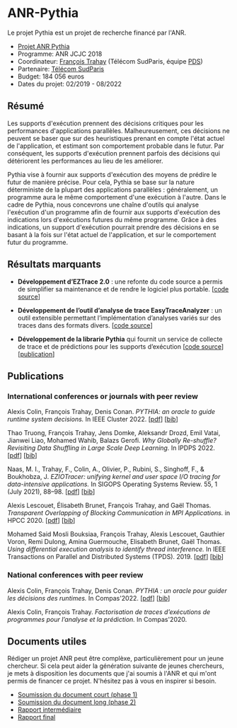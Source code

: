 # ANR-Pythia

Le projet Pythia est un projet de recherche financé par l'ANR.

- [Projet ANR Pythia](https://anr.fr/Projet-ANR-18-CE25-0005)
- Programme: ANR JCJC 2018
- Coordinateur: [François Trahay](https://trahay.wp.imtbs-tsp.eu/) (Télécom SudParis, équipe [PDS](https://www.inf.telecom-sudparis.eu/pds/))
- Partenaire: [Télécom SudParis](https://www.telecom-sudparis.eu/)
- Budget: 184 056 euros
- Dates du projet: 02/2019 - 08/2022

## Résumé
Les supports d'exécution prennent des décisions critiques pour les performances
d'applications parallèles. Malheureusement, ces décisions ne peuvent se baser que sur des
heuristiques prenant en compte l'état actuel de l'application, et estimant son comportement
probable dans le futur. Par conséquent, les supports d'exécution prennent parfois des
décisions qui détériorent les performances au lieu de les améliorer.

Pythia vise à fournir aux supports d'exécution des moyens de prédire le futur de manière
précise. Pour cela, Pythia se base sur la nature déterministe de la plupart des applications
parallèles : généralement, un programme aura le même comportement d'une exécution à
l'autre. Dans le cadre de Pythia, nous concevrons une chaîne d'outils qui analyse l'exécution
d'un programme afin de fournir aux supports d'exécution des indications lors d'exécutions
futures du même programme. Grâce à des indications, un support d'exécution pourrait
prendre des décisions en se basant à la fois sur l'état actuel de l'application, et sur le
comportement futur du programme.

## Résultats marquants

- **Développement d’EZTrace 2.0** : une refonte du code source a
permis de simplifier sa maintenance et de rendre le logiciel plus
portable. [[code source](https://gitlab.com/eztrace/eztrace)]

- **Développement de l’outil d’analyse de trace EasyTraceAnalyzer** :
un outil extensible permettant l’implémentation d’analyses variés sur
des traces dans des formats divers. [[code
source](https://gitlab.com/parallel-and-distributed-systems/easytraceanalyzer)]

- **Développement de la librarie Pythia** qui fournit un service de collecte de trace et de prédictions pour les supports d’exécution
[[code source](https://github.com/libPythia/pythia)] [[publication](https://hal.archives-ouvertes.fr/hal-03750441/document)]

## Publications


### International conferences or journals with peer review
Alexis Colin, François Trahay, Denis Conan. *PYTHIA: an oracle to guide runtime system decisions.* In IEEE Cluster 2022. 
[[pdf](https://hal.archives-ouvertes.fr/hal-03750441/document)] [[bib](https://hal.archives-ouvertes.fr/hal-03750441v1/bibtex)]

Thao Truong, François Trahay, Jens Domke, Aleksandr Drozd, Emil Vatai, Jianwei Liao​, Mohamed Wahib, Balazs Gerofi. *Why Globally Re-shuffle? Revisiting Data Shuffling in Large Scale Deep Learning.*
In IPDPS 2022. [[pdf](https://hal.archives-ouvertes.fr/hal-03599740/document)] [[bib](https://hal.archives-ouvertes.fr/hal-03599740v1/bibtex)]

Naas, M. I., Trahay, F., Colin, A., Olivier, P., Rubini, S., Singhoff, F., & Boukhobza, J. *EZIOTracer: unifying kernel and user space I/O tracing for data-intensive applications.*
In SIGOPS Operating Systems Review. 55, 1 (July 2021), 88–98. [[pdf](https://hal.archives-ouvertes.fr/hal-03215663/document)] [[bib](https://dl.acm.org/doi/abs/10.1145/3469379.3469391)]

Alexis Lescouet, Élisabeth Brunet, François Trahay, and Gaël Thomas. *Transparent Overlapping of Blocking Communication in MPI Applications.* in HPCC 2020.	[[pdf](https://hal.archives-ouvertes.fr/hal-03007204/document)] [[bib](https://hal.archives-ouvertes.fr/hal-03007204v1/bibtex)]

Mohamed Said Mosli Bouksiaa, François Trahay, Alexis Lescouet, Gauthier Voron, Remi Dulong, Amina Guermouche, Elisabeth Brunet, Gaël Thomas. *Using differential execution analysis to identify thread interference.* In IEEE Transactions on Parallel and Distributed Systems (TPDS). 2019. [[pdf](https://hal.archives-ouvertes.fr/hal-02179717/document)] [[bib](https://hal.archives-ouvertes.fr/hal-02179717v1/bibtex)]

### National conferences with peer review

Alexis Colin, François Trahay, Denis Conan. *PYTHIA : un oracle pour guider les décisions des runtimes.* In Compas'2022.
[[pdf](https://hal.archives-ouvertes.fr/hal-03754168/document)] [[bib](https://hal.archives-ouvertes.fr/hal-03754168v1/bibtex)]

Alexis Colin, François Trahay. *Factorisation de traces d’exécutions de programmes pour l’analyse et la prédiction.* In Compas'2020.


## Documents utiles

Rédiger un projet ANR peut être complèxe, particulièrement pour un
jeune chercheur. Si cela peut aider la génération suivante de jeunes
chercheurs, je mets à disposition les documents que j'ai soumis à
l'ANR et qui m'ont permis de financer ce projet. N'hésitez pas à vous
en inspirer si besoin.

- [Soumission du document court (phase 1)](ANR_proposal/phase1/)
- [Soumission du document long (phase 2)](ANR_proposal/phase2/)
- [Rapport intermédiaire](ANR_reports/ANR_Pythia_rapport_intermediaire_a_18_mois.pdf)
- [Rapport final](ANR_reports/ANR_Pythia_rapport_final.pdf)
